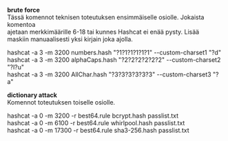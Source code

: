 **brute force**\
Tässä komennot teknisen toteutuksen ensimmäiselle osiolle. Jokaista komentoa \
ajetaan merkkimäärille 6-18 tai kunnes Hashcat ei enää pysty. Lisää \
maskiin manuaalisesti yksi kirjain joka ajolla. 

hashcat -a 3 -m 3200 numbers.hash "?1?1?1?1?1?1" --custom-charset1 "?d" \
hashcat -a 3 -m 3200 alphaCaps.hash "?2?2?2?2?2?2" --custom-charset2 "?l?u" \
hashcat -a 3 -m 3200 AllChar.hash "?3?3?3?3?3?3" --custom-charset3 "?a"
 

**dictionary attack** \
Komennot toteutuksen toiselle osiolle.

hashcat -a 0 -m 3200 -r best64.rule bcrypt.hash passlist.txt \
hashcat -a 0 -m 6100 -r best64.rule whirlpool.hash passlist.txt \
hashcat -a 0 -m 17300 -r best64.rule sha3-256.hash passlist.txt
